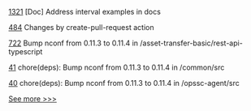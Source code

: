 
[1321](https://github.com/hyperledger/caliper/pull/1321) [Doc] Address interval examples in docs

[484](https://github.com/hyperledger/aries-agent-test-harness/pull/484) Changes by create-pull-request action

[722](https://github.com/hyperledger/fabric-samples/pull/722) Bump nconf from 0.11.3 to 0.11.4 in /asset-transfer-basic/rest-api-typescript

[41](https://github.com/hyperledger-labs/fabric-opssc/pull/41) chore(deps): Bump nconf from 0.11.3 to 0.11.4 in /common/src

[40](https://github.com/hyperledger-labs/fabric-opssc/pull/40) chore(deps): Bump nconf from 0.11.3 to 0.11.4 in /opssc-agent/src


[See more >>>](https://start-here.hyperledger.org/pull-requests)
